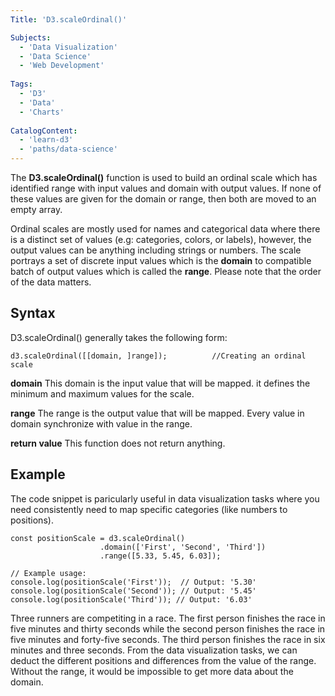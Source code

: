 ```yaml
---
Title: 'D3.scaleOrdinal()' 

Subjects: 
  - 'Data Visualization'
  - 'Data Science'
  - 'Web Development'
  
Tags:
  - 'D3'
  - 'Data'
  - 'Charts'
  
CatalogContent:
  - 'learn-d3'
  - 'paths/data-science'
---
```


The **D3.scaleOrdinal()** function is used to build an ordinal scale which has identified range with input values and domain with output values. If none of these values are given for the domain or range, then both are moved to an empty array. 

Ordinal scales are mostly used for names and categorical data where there is a distinct set of values (e.g: categories, colors, or labels), however, the output values can be anything including strings or numbers. The scale portrays a set of discrete input values which is the **domain** to compatible batch of output values which is called the **range**. Please note that the order of the data matters.

## Syntax

D3.scaleOrdinal() generally takes the following form:

```pseudo
d3.scaleOrdinal([[domain, ]range]);          //Creating an ordinal scale
```

**domain**
    This domain is the input value that will be mapped. it defines the minimum and maximum values for the scale.
    
**range**
    The range is the output value that will be mapped. Every value in domain synchronize with value in the range.
    
**return value**
This function does not return anything.
    
## Example
The code snippet is paricularly useful in data visualization tasks where you need consistently need to map specific categories (like numbers to positions).


```codebyte/jscode
const positionScale = d3.scaleOrdinal()
                    .domain(['First', 'Second', 'Third'])
                    .range([5.33, 5.45, 6.03]);

// Example usage:
console.log(positionScale('First'));  // Output: '5.30'
console.log(positionScale('Second')); // Output: '5.45'
console.log(positionScale('Third')); // Output: '6.03'
```

Three runners are competiting in a race. The first person finishes the race in five minutes and thirty seconds while the second person finishes the race in five minutes and forty-five seconds. The third person finishes the race in six minutes and three seconds. From the data visualization tasks, we can deduct the different positions and differences from the value of the range. Without the range, it would be impossible to get more data about the domain.